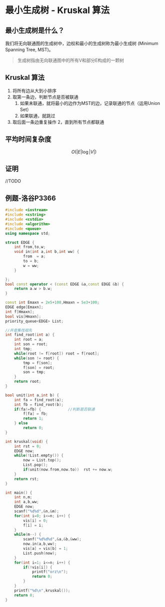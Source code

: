 #  最小生成树 - Kruskal 算法

## 最小生成树是什么？

我们将无向联通图的生成树中，边权和最小的生成树称为最小生成树 (Minimum Spanning Tree, MST)。

> 生成树指由无向联通图中的所有V和部分E构成的一颗树

## Kruskal 算法

1. 将所有边从大到小排序
2. 取第一条边，判断节点是否被联通
	1. 如果未联通，就将最小的边作为MST的边，记录联通的节点（运用Union Set）
	2. 如果联通，就跳过
3. 取后面一条边重复操作 2，直到所有节点都联通

## 平均时间复杂度
$$
O(\left|E\right|\log{\left|V\right|})
$$

## 证明

//TODO

## 例题-洛谷P3366

```c++
#include <iostream>
#include <cstring>
#include <cstdio>
#include <algorithm>
#include <queue>
using namespace std;

struct EDGE {
    int from,to,w;
    void in(int a,int b,int ww) {
        from  = a;
        to = b;
        w = ww;
    }

};
bool const operator < (const EDGE &a,const EDGE &b) {
    return a.w > b.w;
}

const int Emaxn = 2e5+100,Hmaxn = 5e3+100;
EDGE edge[Emaxn];
int f[Hmaxn];
bool vis[Hmaxn];
priority_queue<EDGE> List;

//并查集找祖先
int find_root(int a) {
    int root = a;
    int son = root;
    int tmp;
    while(root != f[root]) root = f[root];
    while(son != root) {
        tmp = f[son];
        f[son] = root;
        son = tmp;
    }
    return root;
}

bool unit(int a,int b) {
    int fa = find_root(a);
    int fb = find_root(b);
    if(fa!=fb) {			//判断是否联通
        f[fa] = fb;
        return 1;
    } else 
        return 0;
}

int kruskal(void) {
    int rst = 0;
    EDGE now;
    while(!List.empty()) {
        now = List.top();
        List.pop();
        if(unit(now.from,now.to))  rst += now.w;
    }
    return rst;
}

int main() {
    int n,m;
    int a,b,ww;
    EDGE now;
    scanf("%d%d",&n,&m);
    for(int i=0; i<=n; i++) {
        vis[i] = 0;
        f[i] = i;
    }
    while(m--) {
        scanf("%d%d%d",&a,&b,&ww);
        now.in(a,b,ww);
        vis[a] = vis[b] = 1;
        List.push(now);
    } 
    for(int i=1; i<=n; i++) {
        if(!vis[i]) {
            printf("orz\n");
            return 0;
        }
    }
    printf("%d\n",kruskal());
    return 0;
}
```

